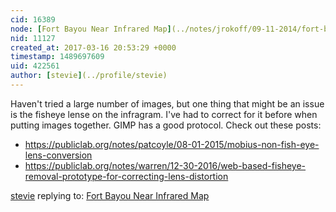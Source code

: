 ```yaml
---
cid: 16389
node: [Fort Bayou Near Infrared Map](../notes/jrokoff/09-11-2014/fort-bayou-near-infrared-map)
nid: 11127
created_at: 2017-03-16 20:53:29 +0000
timestamp: 1489697609
uid: 422561
author: [stevie](../profile/stevie)
---
```


Haven't tried a large number of images, but one thing that might be an issue is the fisheye lense on the infragram. I've had to correct for it before when putting images together. GIMP has a good protocol. Check out these posts:

- https://publiclab.org/notes/patcoyle/08-01-2015/mobius-non-fish-eye-lens-conversion
- https://publiclab.org/notes/warren/12-30-2016/web-based-fisheye-removal-prototype-for-correcting-lens-distortion

[stevie](../profile/stevie) replying to: [Fort Bayou Near Infrared Map](../notes/jrokoff/09-11-2014/fort-bayou-near-infrared-map)

